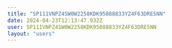 ```yaml
---
title: "SP111VNPZ4SW0W2258KDK95088833YZ4F63DRE5NN"
date: 2024-04-23T12:13:47.932Z
user: SP111VNPZ4SW0W2258KDK95088833YZ4F63DRE5NN
layout: "users"
---
```

    
